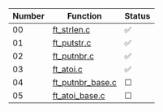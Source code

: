 | Number | Function    | Status  |
|--------|-------------|---------|
| 00     | [ft_strlen.c](ex00/ft_strlen.c)  | ✅       |
| 01     | [ft_putstr.c](ex01/ft_putstr.c) | ✅       |
| 02     | [ft_putnbr.c](ex02/ft_putnbr.c)  | ✅       |
| 03     | [ft_atoi.c](ex03/ft_atoi.c)  | ✅       |
| 04     | [ft_putnbr_base.c]()  | ☐       |
| 05     | [ft_atoi_base.c]()   | ☐       |
